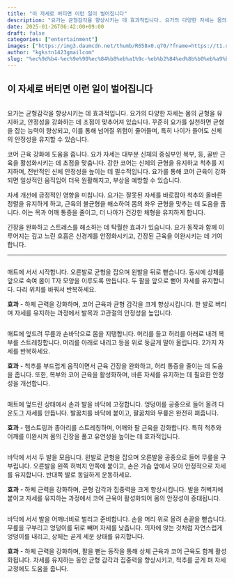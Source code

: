 ```yaml
---
title: "이 자세로 버티면 이런 일이 벌어집니다"
description: "요가는 균형감각을 향상시키는 데 효과적입니다. 요가의 다양한 자세는 몸의 균형을 유지하고, 안정성을 강화하는 데 초점이 맞추어져 있습니다. 꾸준히 요가를 실천하면 균형을 잡는 능력이 향상되고, 이를 통해 넘어질 위험이 줄어들며, 특히 나이가 들어도 신체의 안정성을 유지"
date: 2025-01-26T06:42:00+09:00
draft: false
categories: ["entertainment"]
images: ["https://img3.daumcdn.net/thumb/R658x0.q70/?fname=https://t1.daumcdn.net/news/202501/08/tenbody/20250108173002232ymfs.jpg", "https://t1.daumcdn.net/news/202501/08/tenbody/20250108173002579slon.gif", "https://t1.daumcdn.net/news/202501/08/tenbody/20250108173002914gpsh.gif", "https://t1.daumcdn.net/news/202501/08/tenbody/20250108173003295maat.gif", "https://t1.daumcdn.net/news/202501/08/tenbody/20250108173003706vgin.gif"]
author: "kgkstn1423gmailcom"
slug: "%ec%9d%b4-%ec%9e%90%ec%84%b8%eb%a1%9c-%eb%b2%84%ed%8b%b0%eb%a9%b4-%ec%9d%b4%eb%9f%b0-%ec%9d%bc%ec%9d%b4-%eb%b2%8c%ec%96%b4%ec%a7%91%eb%8b%88%eb%8b%a4"
---
```


<h2 >이 자세로 버티면 이런 일이 벌어집니다</h2> <figure ><img src="https://img3.daumcdn.net/thumb/R658x0.q70/?fname=https://t1.daumcdn.net/news/202501/08/tenbody/20250108173002232ymfs.jpg" alt=""/></figure> <p>요가는 균형감각을 향상시키는 데 효과적입니다. 요가의 다양한 자세는 몸의 균형을 유지하고, 안정성을 강화하는 데 초점이 맞추어져 있습니다. 꾸준히 요가를 실천하면 균형을 잡는 능력이 향상되고, 이를 통해 넘어질 위험이 줄어들며, 특히 나이가 들어도 신체의 안정성을 유지할 수 있습니다.</p> <p>코어 근육 강화에 도움을 줍니다. 요가 자세는 대부분 신체의 중심부인 복부, 등, 골반 근육을 활성화시키는 데 초점을 맞춥니다. 강한 코어는 신체의 균형을 유지하고 척추를 지지하며, 전반적인 신체 안정성을 높이는 데 필수적입니다. 요가를 통해 코어 근육이 강화되면 일상적인 움직임이 더욱 원활해지고, 부상을 예방할 수 있습니다.</p> <p>자세 개선에 긍정적인 영향을 미칩니다. 요가는 잘못된 자세를 바로잡아 척추의 올바른 정렬을 유지하게 하고, 근육의 불균형을 해소하여 몸의 좌우 균형을 맞추는 데 도움을 줍니다. 이는 목과 어깨 통증을 줄이고, 더 나아가 건강한 체형을 유지하게 합니다.</p> <p>긴장을 완화하고 스트레스를 해소하는 데 탁월한 효과가 있습니다. 요가 동작과 함께 이루어지는 깊고 느린 호흡은 신경계를 안정화시키고, 긴장된 근육을 이완시키는 데 기여합니다.</p> <hr /> <figure ><img src="https://t1.daumcdn.net/news/202501/08/tenbody/20250108173002579slon.gif" alt=""/></figure> <p>매트에 서서 시작합니다. 오른발로 균형을 잡으며 왼발을 뒤로 뻗습니다. 동시에 상체를 앞으로 숙여 몸이 T자 모양을 이루도록 만듭니다. 두 팔을 앞으로 뻗어 자세를 유지합니다. 다리 위치를 바꿔서 반복하세요.</p> <p><strong>효과</strong> - 하체 근력을 강화하며, 코어 근육과 균형 감각을 크게 향상시킵니다. 한 발로 버티며 자세를 유지하는 과정에서 발목과 고관절의 안정성을 높입니다.</p> <figure ><img src="https://t1.daumcdn.net/news/202501/08/tenbody/20250108173002914gpsh.gif" alt=""/></figure> <p>매트에 엎드려 무릎과 손바닥으로 몸을 지탱합니다. 머리를 들고 허리를 아래로 내려 복부를 스트레칭합니다. 머리를 아래로 내리고 등을 위로 둥글게 말아 올립니다. 2가지 자세를 반복하세요.</p> <p><strong>효과</strong> - 척추를 부드럽게 움직이면서 근육 긴장을 완화하고, 허리 통증을 줄이는 데 도움을 줍니다. 또한, 복부와 코어 근육을 활성화하며, 바른 자세를 유지하는 데 필요한 안정성을 개선합니다.</p> <figure ><img src="https://t1.daumcdn.net/news/202501/08/tenbody/20250108173003295maat.gif" alt=""/></figure> <p>매트에 엎드린 상태에서 손과 발을 바닥에 고정합니다. 엉덩이를 공중으로 들어 올려 다운도그 자세를 만듭니다. 발꿈치를 바닥에 붙이고, 팔꿈치와 무릎은 완전히 펴줍니다.</p> <p><strong>효과</strong> - 햄스트링과 종아리를 스트레칭하며, 어깨와 팔 근육을 강화합니다. 특히 척추와 어깨를 이완시켜 몸의 긴장을 풀고 유연성을 높이는 데 효과적입니다.</p> <figure ><img src="https://t1.daumcdn.net/news/202501/08/tenbody/20250108173003706vgin.gif" alt=""/></figure> <p>바닥에 서서 두 발을 모읍니다. 왼발로 균형을 잡으며 오른발을 공중으로 들어 무릎을 구부립니다. 오른발을 왼쪽 허벅지 안쪽에 붙이고, 손은 가슴 앞에서 모아 안정적으로 자세를 유지합니다. 반대쪽 발로 동일하게 운동하세요.</p> <p><strong>효과</strong> - 하체 근력을 강화하며, 균형 감각과 집중력을 크게 향상시킵니다. 발을 허벅지에 붙이고 자세를 유지하는 과정에서 코어 근육이 활성화되어 몸의 안정성이 증대됩니다.</p> <figure ><img src="https://t1.daumcdn.net/news/202501/08/tenbody/20250108173004000hotf.gif" alt=""/></figure> <p>바닥에 서서 발을 어깨너비로 벌리고 준비합니다. 손을 머리 위로 올려 손끝을 뻗습니다. 무릎을 구부리고 엉덩이를 뒤로 빼며 자세를 낮춥니다. 의자에 앉는 것처럼 자연스럽게 엉덩이를 내리고, 상체는 곧게 세운 상태를 유지합니다.</p> <p><strong>효과</strong> - 하체 근력을 강화하며, 팔을 뻗는 동작을 통해 상체 근육과 코어 근육도 함께 활성화됩니다. 자세를 유지하는 동안 균형 감각과 집중력을 향상시키고, 척추를 곧게 펴 자세 교정에도 도움을 줍니다.</p>